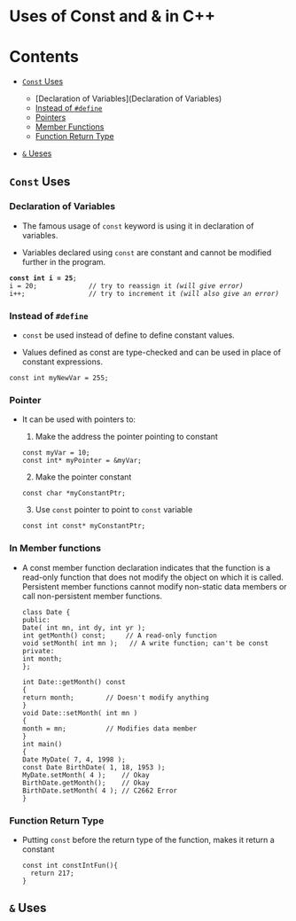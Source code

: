 # Uses of Const and & in C++


# Contents
- [`Const` Uses](#const-uses)
    - [Declaration of Variables](Declaration of Variables)
    - [Instead of `#define`](#instead-of-define)
    - [Pointers](#pointer)
    - [Member Functions](#in-member-functions)
    - [Function Return Type](#function-return-type)
  
- [`&` Ueses]()  

## `Const` Uses

### Declaration of Variables
- The famous usage of `const` keyword is using it in declaration of variables. 

- Variables declared using `const` are constant and cannot be modified further in the program.

<pre><code><b>const int i = 25</b>;
i = 20;             // try to reassign it <em>(will give error)</em> 
i++;                // try to increment it <em>(will also give an error)</em> 
</code></pre>


### Instead of `#define`
- `const` be used instead of define to define constant values.

- Values defined as const are type-checked and can be used in place of constant expressions.

<pre><code>const int myNewVar = 255;</code></pre>


### Pointer
- It can be used with pointers to:
  
  1. Make the address the pointer pointing to constant 
  <pre><code>const myVar = 10;
  const int* myPointer = &myVar;</code></pre>
  2. Make the pointer constant
  <pre><code>const char *myConstantPtr;</code></pre>
  3. Use `const` pointer to point to `const` variable
  <pre><code>const int const* myConstantPtr;</code></pre>

### In Member functions
- A const member function declaration indicates that the function is a read-only function that does not
  modify the object on which it is called. Persistent member functions cannot modify non-static data members
  or call non-persistent member functions.

  <pre><code>class Date {
  public:
  Date( int mn, int dy, int yr );
  int getMonth() const;     // A read-only function
  void setMonth( int mn );   // A write function; can't be const
  private:
  int month;
  };
  
  int Date::getMonth() const
  {
  return month;        // Doesn't modify anything
  }
  void Date::setMonth( int mn )
  {
  month = mn;          // Modifies data member
  }
  int main()
  {
  Date MyDate( 7, 4, 1998 );
  const Date BirthDate( 1, 18, 1953 );
  MyDate.setMonth( 4 );    // Okay
  BirthDate.getMonth();    // Okay
  BirthDate.setMonth( 4 ); // C2662 Error
  }
  </code></pre>


### Function Return Type
- Putting `const` before the return type of the function, makes it return a constant
  <pre><code>const int constIntFun(){
    return 217;
  }
  </code></pre>

## `&` Uses
